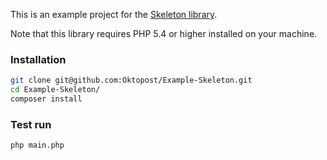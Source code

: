 This is an example project for the [Skeleton library](https://github.com/Oktopost/Skeleton).

Note that this library requires PHP 5.4 or higher installed on your machine.

### Installation

```sh
git clone git@github.com:Oktopost/Example-Skeleton.git
cd Example-Skeleton/
composer install
```

### Test run

```sh
php main.php
```
